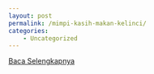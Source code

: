 ```yaml
---
layout: post
permalink: /mimpi-kasih-makan-kelinci/
categories:
    - Uncategorized
---
```


[Baca Selengkapnya](/07)